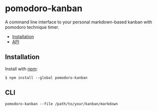 # pomodoro-kanban

A command line interface to your personal markdown-based kanban with pomodoro technique timer.

- [Installation](#installation)
- [API](#api)

## Installation

   Install with [npm](https://www.npmjs.org/package/pomodor-kanban):

    $ npm install --global pomodoro-kanban

## CLI

    pomodoro-kanban --file /path/to/your/kanban/markdown
